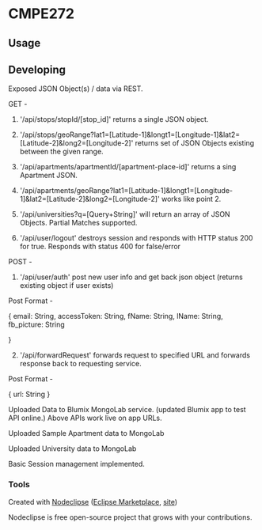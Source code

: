 

# CMPE272



## Usage



## Developing

Exposed JSON Object(s) / data via REST.

GET -

1. '/api/stops/stopId/[stop_id]' returns a single JSON object.

2. '/api/stops/geoRange?lat1=[Latitude-1]&longt1=[Longitude-1]&lat2=[Latitude-2]&long2=[Longitude-2]' returns set of JSON Objects existing between the given range.

3. '/api/apartments/apartmentId/[apartment-place-id]' returns a sing Apartment JSON.

4. '/api/apartments/geoRange?lat1=[Latitude-1]&longt1=[Longitude-1]&lat2=[Latitude-2]&long2=[Longitude-2]' works like point 2.

5. '/api/universities?q=[Query+String]' will return an array of JSON Objects. Partial Matches supported.

6. '/api/user/logout' destroys session and responds with HTTP status 200 for true. Responds with status 400 for false/error

POST -

1. '/api/user/auth' post new user info and get back json object (returns existing object if user exists)

Post Format -

{
			email: String,
			accessToken: String,
			fName: String,
			lName: String,
			fb_picture: String
			
}

2. '/api/forwardRequest' forwards request to specified URL and forwards response back to requesting service.

Post Format -

{
	url: String
}


Uploaded Data to Blumix MongoLab service. (updated Blumix app to test API online.) Above APIs work live on app URLs.

Uploaded Sample Apartment data to MongoLab

Uploaded University data to MongoLab

Basic Session management implemented.

### Tools

Created with [Nodeclipse](https://github.com/Nodeclipse/nodeclipse-1)
 ([Eclipse Marketplace](http://marketplace.eclipse.org/content/nodeclipse), [site](http://www.nodeclipse.org))   

Nodeclipse is free open-source project that grows with your contributions.
